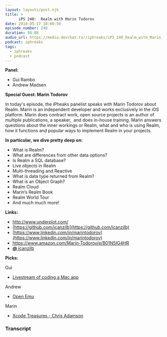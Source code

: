 ```yaml
---
layout: layouts/post.njk
title: >
      iPS 240:  Realm with Marin Todorov
date: 2018-05-17 10:00:50
episode_number: 240
duration: 50:08
audio_url: https://media.devchat.tv//iphreaks/iPS_240_Realm_with_Marin_Todorov.mp3
podcast: iphreaks
tags: 
  - iphreaks
  - podcast
---
```


 **Panel:**

- Gui Rambo
- Andrew Madsen

**Special Guest: Marin Todorov**

In today's episode, the iPheaks panelist speaks with Marin Todorov about Realm. Marin is an independent developer and works exclusively in the iOS platform. Marin does contract work, open source projects is an author of multiple publications, a speaker,&nbsp; and does in-house training. Marin answers questions about the inner workings or Realm, what and who is using Realm, how it functions and popular ways to implement Realm in your projects.

**In particular, we dive pretty deep on:**

- What is Realm? 
- What are differences from other data options?
- Is Realm a SQL database? 
- Live objects in Realm 
- Multi-threading and Reactive 
- What is data type returned from Realm? 
- What is an Object Graph? 
- Realm Cloud 
- Marin’s Realm Book 
- Realm World Tour 
- And much much more!

**Links:**

- http://www.underplot.com/
- [https://github.com/icanzilb](https://github.com/icanzilb)
- [https://www.linkedin.com/in/marintodorov](https://www.linkedin.com/in/marintodorov)
- https://www.amazon.com/Marin-Todorov/e/B01N5IG4HR
- [**@** icanzilb](https://twitter.com/icanzilb)

**Picks:**

Gui

- [Livestream of coding a Mac app](https://www.youtube.com/watch?v=oKvrBjzFQ4E)

Andrew

- [Open Emu](http://openemu.org/)

Marin

- [Xcode Treasures - Chris Adamson](https://pragprog.com/book/caxcode/xcode-treasures)


### Transcript


